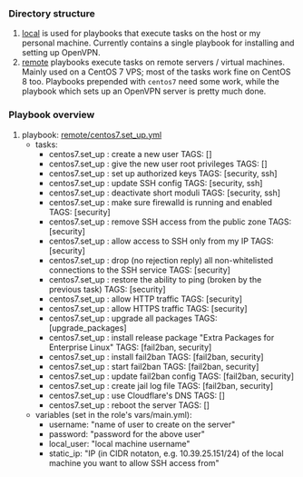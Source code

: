 ### Directory structure
1. [local](./local) is used for playbooks that execute tasks on the host or my personal machine. Currently contains a single playbook for installing and setting up OpenVPN.
2. [remote](./remote) playbooks execute tasks on remote servers / virtual machines. Mainly used on a CentOS 7 VPS; most of the tasks work fine on CentOS 8 too. Playbooks prepended with `centos7` need some work, while the playbook which sets up an OpenVPN server is pretty much done.

### Playbook overview
1. playbook: [remote/centos7.set_up.yml](./remote/centos7.set_up.yml)
    - tasks:
        - centos7.set_up : create a new user	TAGS: []
        - centos7.set_up : give the new user root privileges	TAGS: []
        - centos7.set_up : set up authorized keys	TAGS: [security, ssh]
        - centos7.set_up : update SSH config	TAGS: [security, ssh]
        - centos7.set_up : deactivate short moduli	TAGS: [security, ssh]
        - centos7.set_up : make sure firewalld is running and enabled	TAGS: [security]
        - centos7.set_up : remove SSH access from the public zone	TAGS: [security]
        - centos7.set_up : allow access to SSH only from my IP	TAGS: [security]
        - centos7.set_up : drop (no rejection reply) all non-whitelisted connections to the SSH service	TAGS: [security]
        - centos7.set_up : restore the ability to ping (broken by the previous task)	TAGS: [security]
        - centos7.set_up : allow HTTP traffic	TAGS: [security]
        - centos7.set_up : allow HTTPS traffic	TAGS: [security]
        - centos7.set_up : upgrade all packages	TAGS: [upgrade_packages]
        - centos7.set_up : install release package "Extra Packages for Enterprise Linux"	TAGS: [fail2ban, security]
        - centos7.set_up : install fail2ban	TAGS: [fail2ban, security]
        - centos7.set_up : start fail2ban	TAGS: [fail2ban, security]
        - centos7.set_up : update fail2ban config	TAGS: [fail2ban, security]
        - centos7.set_up : create jail log file	TAGS: [fail2ban, security]
        - centos7.set_up : use Cloudflare's DNS	TAGS: []
        - centos7.set_up : reboot the server	TAGS: []
    - variables (set in the role's vars/main.yml):
        - username: "name of user to create on the server"
        - password: "password for the above user"
        - local_user: "local machine username"
        - static_ip: "IP (in CIDR notaton, e.g. 10.39.25.151/24) of the local machine you want to allow SSH access from"
